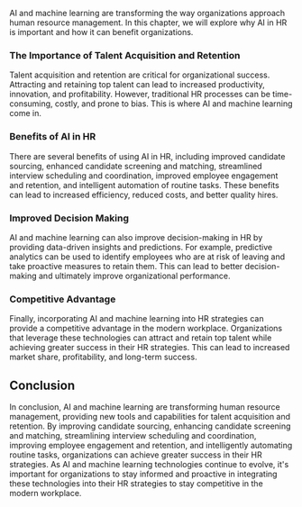 



AI and machine learning are transforming the way organizations approach human resource management. In this chapter, we will explore why AI in HR is important and how it can benefit organizations.

### The Importance of Talent Acquisition and Retention

Talent acquisition and retention are critical for organizational success. Attracting and retaining top talent can lead to increased productivity, innovation, and profitability. However, traditional HR processes can be time-consuming, costly, and prone to bias. This is where AI and machine learning come in.

### Benefits of AI in HR

There are several benefits of using AI in HR, including improved candidate sourcing, enhanced candidate screening and matching, streamlined interview scheduling and coordination, improved employee engagement and retention, and intelligent automation of routine tasks. These benefits can lead to increased efficiency, reduced costs, and better quality hires.

### Improved Decision Making

AI and machine learning can also improve decision-making in HR by providing data-driven insights and predictions. For example, predictive analytics can be used to identify employees who are at risk of leaving and take proactive measures to retain them. This can lead to better decision-making and ultimately improve organizational performance.

### Competitive Advantage

Finally, incorporating AI and machine learning into HR strategies can provide a competitive advantage in the modern workplace. Organizations that leverage these technologies can attract and retain top talent while achieving greater success in their HR strategies. This can lead to increased market share, profitability, and long-term success.

Conclusion
----------

In conclusion, AI and machine learning are transforming human resource management, providing new tools and capabilities for talent acquisition and retention. By improving candidate sourcing, enhancing candidate screening and matching, streamlining interview scheduling and coordination, improving employee engagement and retention, and intelligently automating routine tasks, organizations can achieve greater success in their HR strategies. As AI and machine learning technologies continue to evolve, it's important for organizations to stay informed and proactive in integrating these technologies into their HR strategies to stay competitive in the modern workplace.
